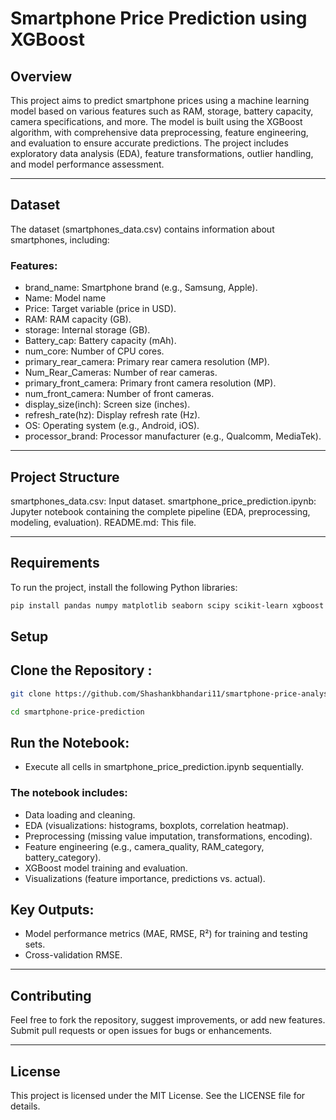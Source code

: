 # Smartphone Price Prediction using XGBoost

## Overview
This project aims to predict smartphone prices using a machine learning model based on various features such as RAM, storage, battery capacity, camera specifications, and more. The model is built using the XGBoost algorithm, with comprehensive data preprocessing, feature engineering, and evaluation to ensure accurate predictions. The project includes exploratory data analysis (EDA), feature transformations, outlier handling, and model performance assessment.

---

## Dataset
The dataset (smartphones_data.csv) contains information about smartphones, including:
### Features:
- brand_name: Smartphone brand (e.g., Samsung, Apple).
- Name: Model name 
- Price: Target variable (price in USD).
- RAM: RAM capacity (GB).
- storage: Internal storage (GB).
- Battery_cap: Battery capacity (mAh).
- num_core: Number of CPU cores.
- primary_rear_camera: Primary rear camera resolution (MP).
- Num_Rear_Cameras: Number of rear cameras.
- primary_front_camera: Primary front camera resolution (MP).
- num_front_camera: Number of front cameras.
- display_size(inch): Screen size (inches).
- refresh_rate(hz): Display refresh rate (Hz).
- OS: Operating system (e.g., Android, iOS).
- processor_brand: Processor manufacturer (e.g., Qualcomm, MediaTek).

---
## Project Structure

smartphones_data.csv: Input dataset.
smartphone_price_prediction.ipynb: Jupyter notebook containing the complete pipeline (EDA, preprocessing, modeling, evaluation).
README.md: This file.

---
## Requirements
To run the project, install the following Python libraries:
```bash
pip install pandas numpy matplotlib seaborn scipy scikit-learn xgboost
```

## Setup

## Clone the Repository :
``` bash
git clone https://github.com/Shashankbhandari11/smartphone-price-analysis
```
``` bash
cd smartphone-price-prediction
```

## Run the Notebook:
- Execute all cells in smartphone_price_prediction.ipynb sequentially.
### The notebook includes:
- Data loading and cleaning.
- EDA (visualizations: histograms, boxplots, correlation heatmap).
- Preprocessing (missing value imputation, transformations, encoding).
- Feature engineering (e.g., camera_quality, RAM_category, battery_category).
- XGBoost model training and evaluation.
- Visualizations (feature importance, predictions vs. actual).

## Key Outputs:
- Model performance metrics (MAE, RMSE, R²) for training and testing sets.
- Cross-validation RMSE.
---
## Contributing
Feel free to fork the repository, suggest improvements, or add new features. 
Submit pull requests or open issues for bugs or enhancements.

---
## License
This project is licensed under the MIT License. See the LICENSE file for details.

